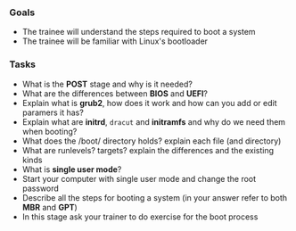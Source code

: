 ### Goals
- The trainee will understand the steps required to boot a system
- The trainee will be familiar with Linux's bootloader

### Tasks
- What is the **POST** stage and why is it needed?
- What are the differences between **BIOS** and **UEFI**?
- Explain what is **grub2**, how does it work and how can you add or edit paramers it has?
- Explain what are **initrd**, `dracut` and **initramfs** and why do we need them when booting?
- What does the /boot/ directory holds? explain each file (and directory)
- What are runlevels? targets? explain the differences and the existing kinds
- What is **single user mode**?
- Start your computer with single user mode and change the root password
- Describe all the steps for booting a system (in your answer refer to both **MBR** and **GPT**)
- In this stage ask your trainer to do exercise for the boot process
